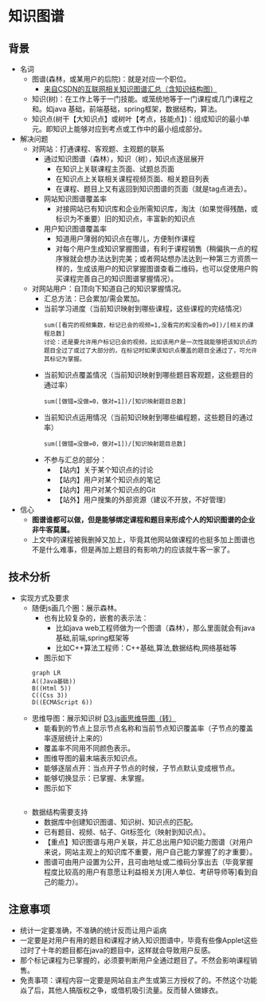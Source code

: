 # 知识图谱
## 背景
- 名词
    - 图谱(森林，或某用户的后院)：就是对应一个职位。
        - [来自CSDN的互联网相关知识图谱汇总（含知识结构图）](https://blog.csdn.net/liebert/article/details/77430027)
    - 知识(树)：在工作上等于一门技能。或笼统地等于一门课程或几门课程之和。如java 基础，前端基础，spring框架，数据结构，算法。
    - 知识点(树干【大知识点】或树叶【考点，技能点】)：组成知识的最小单元。即知识上能够对应到考点或工作中的最小组成部分。
- 解决问题
    - 对网站：打通课程、客观题、主观题的联系
        - 通过知识图谱（森林），知识（树），知识点逐层展开
            - 在知识上关联课程主页面、试题总页面
            - 在知识点上关联相关课程视频页面、相关题目列表
            - 在课程、题目上又有返回到知识图谱的页面（就是tag点进去）。
        - 网站知识图谱覆盖率
            - 对接网站已有知识库和企业所需知识库，淘汰（如果觉得残酷，或标识为不重要）旧的知识点，丰富新的知识点
        - 用户知识图谱覆盖率
            - 知道用户薄弱的知识点在哪儿，方便制作课程
            - 对每个用户生成知识掌握图谱，有利于课程销售（稍偏执一点的程序猴就会想办法达到完美；或者网站想办法达到一种第三方资质一样的，生成该用户的知识掌握图谱查看二维码，也可以促使用户购买课程完善自己的知识图谱掌握情况）。
    - 对网站用户：自顶向下知道自己的知识掌握情况。
        - 汇总方法：已会累加/需会累加。
        - 当前学习进度（当前知识映射到哪些课程，这些课程的完结情况）
            ```
            sum([看完的视频集数，标记已会的视频=1,没看完的和没看的=0])/[相关的课程总数]
            讨论：还是要允许用户标记已会的视频，比如该用户是一次性就能够把该知识点的题目全过了或过了大部分的，在标记时如果该知识点覆盖的题目全通过了，可允许其标记为掌握。
            ```
        - 当前知识点覆盖情况（当前知识映射到哪些题目客观题，这些题目的通过率）
            ```
            sum([做错=没做=0，做对=1])/[知识映射题目总数]
            ```
        - 当前知识点运用情况（当前知识映射到哪些编程题，这些题目的通过率）
            ```
            sum([做错=没做=0，做对=1])/[知识映射题目总数]
            ```
        - 不参与汇总的部分：
            - 【站内】关于某个知识点的讨论
            - 【站内】用户对某个知识点的笔记
            - 【站内】用户对某个知识点的Git
            - 【站外】用户搜集的外部资源（建议不开放，不好管理）
- 信心
    - **图谱谁都可以做，但是能够绑定课程和题目来形成个人的知识图谱的企业非牛客莫属。**
    - 上文中的课程被我删掉又加上，毕竟其他网站做课程的也挺多加上图谱也不是什么难事，但是再加上题目的有影响力的应该就牛客一家了。
## 技术分析
- 实现方式及要求
    - 随便js画几个圈：展示森林。
        - 也有比较复杂的，嵌套的表示法：
            - 比如java web工程师做为一个图谱（森林），那么里面就会有java基础,前端,spring框架等
            - 比如C++算法工程师：C++基础,算法,数据结构,网络基础等
        - 图示如下
        ```
        graph LR  
        A((Java基础))
        B((Html 5))
        C((Css 3))
        D((ECMAScript 6))
        ```
    - 思维导图：展示知识树 [D3.js画思维导图（转）](https://www.cnblogs.com/quyixuanblog/p/5754129.html)
        - 能看到的节点上显示节点名称和当前节点知识覆盖率（子节点的覆盖率逐层统计上来的）
        - 覆盖率不同用不同颜色表示。
        - 图维导图的最末端表示知识点。
        - 能够逐层点开：当点开子节点的时候，子节点默认变成根节点。
        - 能够切换显示：已掌握、未掌握。
        - 图示如下
        ```

        ```
    - 数据结构需要支持
        - 数据库中创建知识图谱、知识树、知识点的匹配。
        - 已有题目、视频、帖子、Git标签化（映射到知识点）。
        - 【重点】知识图谱与用户关联，并汇总出用户知识能力图谱（对用户来说，网站主观上的知识库不重要，用户自己能力掌握了的才重要）。
        - 图谱可由用户设置为公开，且可由地址或二维码分享出去（毕竟掌握程度比较高的用户有意愿让利益相关方[用人单位、考研导师等]看到自己的能力）。
        
## 注意事项
- 统计一定要准确，不准确的统计反而让用户诟病
- 一定要是对用户有用的题目和课程才纳入知识图谱中，毕竟有些像Applet这些过时了十年的题目都在java的题目中，这样就会导致用户反感。
- 那个标记课程为已掌握的，必须要判断用户全通过题目了。不然会影响课程销售。
- 免责事项：课程内容一定要是网站自主产生或第三方授权了的。不然这个功能焱了后，其他人搞版权之争，或借机吸引流量。反而替人做嫁衣。
